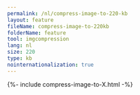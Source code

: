 ```yaml
---
permalink: /nl/compress-image-to-220-kb
layout: feature
fileName: compress-image-to-220kb
folderName: feature
tool: imgcompression
lang: nl
size: 220
type: kb
nointernationalization: true
---
```

{%- include compress-image-to-X.html -%}       
